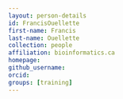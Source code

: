 ```yaml
---
layout: person-details
id: FrancisOuellette
first-name: Francis
last-name: Ouellette
collection: people
affiliation: bioinformatics.ca
homepage:
github_username: 
orcid:
groups: [training]
---
```

